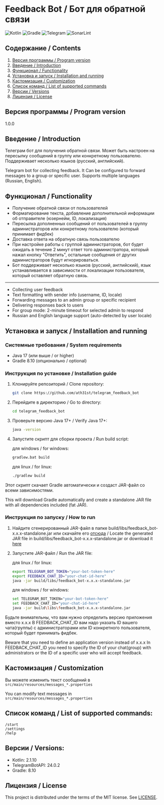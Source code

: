# Feedback Bot / Бот для обратной связи

![Kotlin](https://img.shields.io/badge/kotlin-%237F52FF.svg?style=for-the-badge&logo=kotlin&logoColor=white)
![Gradle](https://img.shields.io/badge/Gradle-02303A.svg?style=for-the-badge&logo=Gradle&logoColor=white)
![Telegram](https://img.shields.io/badge/Telegram-2CA5E0?style=for-the-badge&logo=telegram&logoColor=white)
![SonarLint](https://img.shields.io/badge/SonarLint-CB2029?style=for-the-badge&logo=sonarlint&logoColor=white)

## Содержание / Contents

1. [Версия программы / Program version](#версия-программы--program-version)
2. [Введение / Introduction](#введение--introduction)
3. [Функционал / Functionality](#функционал--functionality)
4. [Установка и запуск / Installation and running](#установка-и-запуск--installation-and-running)
5. [Кастомизация / Customization](#кастомизация--customization)
6. [Список команд / List of supported commands](#список-команд--list-of-supported-commands)
7. [Версии / Versions](#версии--versions)
8. [Лицензия / License](#лицензия--license)

## Версия программы / Program version

1.0.0

## Введение / Introduction

Телеграм бот для получения обратной связи. Может быть настроен на пересылку сообщений в группу или
конкретному пользователю. Поддерживает несколько языков (русский, английский).

Telegram bot for collecting feedback. It Can be configured to forward messages to a group or
specific user. Supports multiple languages (Russian, English).

## Функционал / Functionality

- Получение обратной связи от пользователей
- Форматирование текста, добавление дополнительной информации об отправителе (юзернейм, ID,
  локализация)
- Пересылка дополненных сообщений от пользователей в группу администраторов или конкретному
  пользователю (который принимает фидбек)
- Доставка ответа на обратную связь пользователю
- При настройке работы с группой администраторов, бот будет ожидать в течение 2 минут ответ того
  администратора, который нажал кнопку "Ответить", остальные сообщения от других администраторов
  будут игнорироваться.
- Бот поддерживает несколько языков (русский, английский), язык устанавливается в зависимости от
  локализации пользователя, который оставляет обратную связь.

---

- Collecting user feedback
- Text formatting with sender info (username, ID, locale)
- Forwarding messages to an admin group or specific recipient
- Delivering responses back to users
- For group mode: 2-minute timeout for selected admin to respond
- Russian and English language support (auto-detected by user locale)

## Установка и запуск / Installation and running

### Системные требования / System requirements

- Java 17 (или выше / or higher)
- Gradle 8.10 (опционально / optional)

### Инструкция по установке / Installation guide

1. Клонируйте репозиторий / Clone repository:
    ```bash
    git clone https://github.com/ath31st/telegram_feedback_bot
    ```
2. Перейдите в директорию / Go to directory:
    ```bash
    cd telegram_feedback_bot
    ```
3. Проверьте версию Java 17+ / Verify Java 17+:
    ```bash
    java -version
    ```

4. Запустите скрипт для сборки проекта / Run build script:

   для windows / for windows:
   ```bash
   gradlew.bat build
    ```
   для linux / for linux:
   ```bash
   ./gradlew build
    ```

Этот скрипт скачает Gradle автоматически и создаст JAR-файл со всеми зависимостями.

This will download Gradle automatically and create a standalone JAR file with all dependencies
included (fat JAR).

### Инструкция по запуску / How to run

1. Найдите сгенерированный JAR-файл в папке build/libs/feedback_bot-x.x.x-standalone.jar или
   скачайте его [отсюда](https://github.com/ath31st/telegram_feedback_bot/releases) / Locate
   the generated JAR file in build/libs/feedback_bot-x.x.x-standalone.jar or download it
   [here](https://github.com/ath31st/telegram_feedback_bot/releases)
2. Запустите JAR-файл / Run the JAR file:

   для linux / for linux:
    ```bash
   export TELEGRAM_BOT_TOKEN="your-bot-token-here"
   export FEEDBACK_CHAT_ID="your-chat-id-here"
   java -jar build/libs/feedback_bot-x.x.x-standalone.jar
    ```
   для windows / for windows:
    ```bash
   set TELEGRAM_BOT_TOKEN="your-bot-token-here"
   set FEEDBACK_CHAT_ID="your-chat-id-here"
   java -jar build\libs\feedback_bot-x.x.x-standalone.jar
    ```

Будьте внимательны, что вам нужно определить версию приложения вместо x.x.x
В FEEDBACK_CHAT_ID вам надо указать ID вашего чата(группы) с администраторами или ID конкретного
пользователя, который будет принимать фидбек.

Beware that you need to define an application version instead of x.x.x
In FEEDBACK_CHAT_ID you need to specify the ID of your chat(group) with administrators or the ID of
a specific user who will accept feedback.

## Кастомизация / Customization

Вы можете изменить текст сообщений в `src/main/resources/messages_*.properties`

You can modify text messages in `src/main/resources/messages_*.properties`

## Список команд / List of supported commands:

    /start
    /settings
    /help

## Версии / Versions:

- Kotlin: 2.1.10
- TelegramBotAPI: 24.0.2
- Gradle: 8.10

## Лицензия / License

This project is distributed under the terms of the MIT license. See [LICENSE](LICENSE).